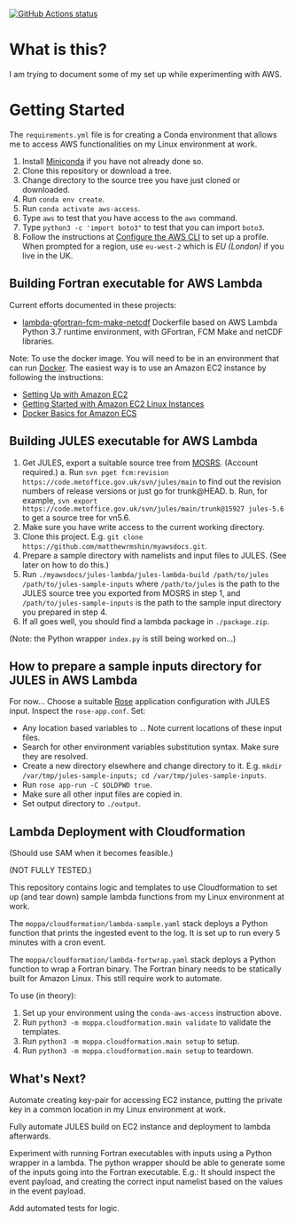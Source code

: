 <p>
  <a href="https://github.com/matthewrmshin/myawsdocs/actions"><img alt="GitHub Actions status" src="https://github.com/matthewrmshin/myawsdocs/workflows/Python%20application/badge.svg"></a>
</p>

# What is this?

I am trying to document some of my set up while experimenting with AWS.

# Getting Started

The `requirements.yml` file is for creating a Conda environment that allows me
to access AWS functionalities on my Linux environment at work.

1. Install [Miniconda](https://docs.conda.io/en/latest/miniconda.html)
   if you have not already done so.
2. Clone this repository or download a tree.
3. Change directory to the source tree you have just cloned or downloaded.
4. Run `conda env create`.
5. Run `conda activate aws-access`.
6. Type `aws` to test that you have access to the `aws` command.
7. Type `python3 -c 'import boto3"` to test that you can import `boto3`.
8. Follow the instructions at
   [Configure the AWS CLI](https://docs.aws.amazon.com/en_pv/cli/latest/userguide/cli-chap-configure.html)
   to set up a profile. When prompted for a region, use `eu-west-2`
   which is *EU (London)* if you live in the UK.

## Building Fortran executable for AWS Lambda

Current efforts documented in these projects:
* [lambda-gfortran-fcm-make-netcdf](https://github.com/matthewrmshin/lambda-gfortran-fcm-make-netcdf)
  Dockerfile based on AWS Lambda Python 3.7 runtime environment,
  with GFortran, FCM Make and netCDF libraries.

Note: To use the docker image. You will need to be in an environment that can run
[Docker](https://www.docker.com/). The easiest way is to use an Amazon EC2
instance by following the instructions:
* [Setting Up with Amazon EC2](https://docs.aws.amazon.com/en_pv/AWSEC2/latest/UserGuide/get-set-up-for-amazon-ec2.html)
* [Getting Started with Amazon EC2 Linux Instances](https://docs.aws.amazon.com/en_pv/AWSEC2/latest/UserGuide/EC2_GetStarted.html)
* [Docker Basics for Amazon ECS](https://docs.aws.amazon.com/en_pv/AmazonECS/latest/developerguide/docker-basics.html)

## Building JULES executable for AWS Lambda

1. Get JULES, export a suitable source tree from
   [MOSRS](https://code.metoffice.gov.uk/). (Account required.)
   a. Run `svn pget fcm:revision https://code.metoffice.gov.uk/svn/jules/main`
      to find out the revision numbers of release versions or just go for trunk@HEAD.
   b. Run, for example, `svn export https://code.metoffice.gov.uk/svn/jules/main/trunk@15927 jules-5.6`
      to get a source tree for vn5.6.
2. Make sure you have write access to the current working directory.
3. Clone this project. E.g. `git clone https://github.com/matthewrmshin/myawsdocs.git`.
4. Prepare a sample directory with namelists and input files to JULES.
   (See later on how to do this.)
5. Run `./myawsdocs/jules-lambda/jules-lambda-build /path/to/jules /path/to/jules-sample-inputs`
   where `/path/to/jules` is the path to the JULES source tree you exported from MOSRS in step 1,
   and `/path/to/jules-sample-inputs` is the path to the sample input directory you prepared in step 4.
6. If all goes well, you should find a lambda package in `./package.zip`.

(Note: the Python wrapper `index.py` is still being worked on...)

## How to prepare a sample inputs directory for JULES in AWS Lambda

For now... Choose a suitable [Rose](https://github.com/metomi/rose/) application configuration
with JULES input. Inspect the `rose-app.conf`. Set:
* Any location based variables to `.`. Note current locations of these input files.
* Search for other environment variables substitution syntax. Make sure they are resolved.
* Create a new directory elsewhere and change directory to it.
  E.g. `mkdir /var/tmp/jules-sample-inputs; cd /var/tmp/jules-sample-inputs`.
* Run `rose app-run -C $OLDPWD true`.
* Make sure all other input files are copied in.
* Set output directory to `./output`.

## Lambda Deployment with Cloudformation

(Should use SAM when it becomes feasible.)

(NOT FULLY TESTED.)

This repository contains logic and templates to use Cloudformation to set up (and
tear down) sample lambda functions from my Linux environment at work.

The `moppa/cloudformation/lambda-sample.yaml` stack deploys a Python function
that prints the ingested event to the log.  It is set up to run every 5 minutes
with a cron event.

The `moppa/cloudformation/lambda-fortwrap.yaml` stack deploys a Python function
to wrap a Fortran binary. The Fortran binary needs to be statically built for
Amazon Linux. This still require work to automate.

To use (in theory):
1. Set up your environment using the `conda-aws-access` instruction above.
3. Run `python3 -m moppa.cloudformation.main validate` to validate the templates.
3. Run `python3 -m moppa.cloudformation.main setup` to setup.
4. Run `python3 -m moppa.cloudformation.main setup` to teardown.

## What's Next?

Automate creating key-pair for accessing EC2 instance,
putting the private key in a common location in my Linux environment at work.

Fully automate JULES build on EC2 instance and deployment to lambda afterwards.

Experiment with running Fortran executables with inputs using a Python wrapper in a lambda.
The python wrapper should be able to generate some of the inputs going into the Fortran
executable. E.g.: It should inspect the event payload, and creating the correct input namelist
based on the values in the event payload.

Add automated tests for logic.
